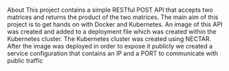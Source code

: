 About
This project contains a simple RESTful POST API that accepts two matrices and returns the product of the two matrices. The main aim of this project is to get hands on with Docker and Kubernetes. An image of this API 
was created and added to a deployment file which was created within the Kubernetes cluster. The Kubernetes cluster was created using NECTAR. After the image was deployed in order to expose it publicly we created a 
service configuration that contains an IP and a PORT to communicate with public traffic
